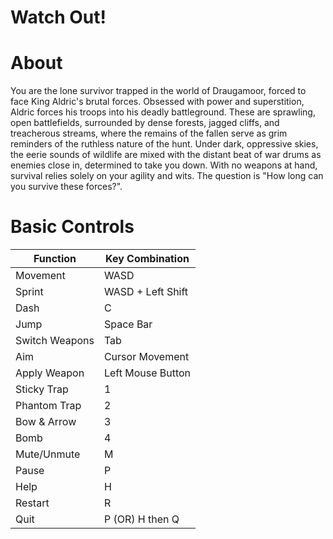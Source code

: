 # Watch Out!

# About

You are the lone survivor trapped in the world of Draugamoor, forced to face King Aldric's brutal forces. Obsessed with power and superstition, Aldric forces his troops into his deadly battleground. These are sprawling, open battlefields, surrounded by dense forests, jagged cliffs, and treacherous streams, where the remains of the fallen serve as grim reminders of the ruthless nature of the hunt. Under dark, oppressive skies, the eerie sounds of wildlife are mixed with the distant beat of war drums as enemies close in, determined to take you down. With no weapons at hand, survival relies solely on your agility and wits. The question is "How long can you survive these forces?".

# Basic Controls

| Function | Key Combination |
|----------|----------------|
| Movement  | WASD |
| Sprint    | WASD + Left Shift |
| Dash      | C |
| Jump      | Space Bar |
| Switch Weapons | Tab |
| Aim | Cursor Movement |
| Apply Weapon   | Left Mouse Button |
| Sticky Trap | 1 |
| Phantom Trap | 2 |
| Bow & Arrow | 3 |
| Bomb | 4 |
| Mute/Unmute | M |
| Pause     | P |
| Help      | H |
| Restart   | R |
| Quit      | P (OR) H then Q |


